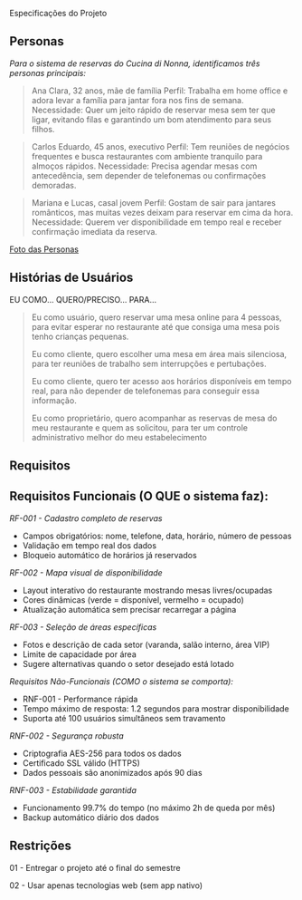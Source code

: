 Especificações do Projeto
## Personas

*Para o sistema de reservas do Cucina di Nonna, identificamos três personas principais:*

>Ana Clara, 32 anos, mãe de família
>Perfil: Trabalha em home office e adora levar a família para jantar fora nos fins de semana.
>Necessidade: Quer um jeito rápido de reservar mesa sem ter que ligar, evitando filas e garantindo um bom atendimento para seus filhos.

>Carlos Eduardo, 45 anos, executivo
>Perfil: Tem reuniões de negócios frequentes e busca restaurantes com ambiente tranquilo para almoços rápidos.
>Necessidade: Precisa agendar mesas com antecedência, sem depender de telefonemas ou confirmações demoradas.

>Mariana e Lucas, casal jovem
>Perfil: Gostam de sair para jantares românticos, mas muitas vezes deixam para reservar em cima da hora.
>Necessidade: Querem ver disponibilidade em tempo real e receber confirmação imediata da reserva.

[Foto das Personas](docs/images/PERSONAS)

## Histórias de Usuários
EU COMO...	QUERO/PRECISO...	PARA...

>Eu como usuário, quero reservar uma mesa online para 4 pessoas, para evitar esperar no restaurante até que consiga uma mesa pois tenho crianças pequenas.
>
>Eu como cliente, quero escolher uma mesa em área mais silenciosa, para ter reuniões de trabalho sem interrupções e pertubações.
>
>Eu como cliente, quero ter acesso aos horários disponíveis em tempo real, para não depender de telefonemas para conseguir essa informação.
>
>Eu como proprietário, quero acompanhar as reservas de mesa do meu restaurante e quem as solicitou, para ter um controle administrativo melhor do meu estabelecimento

## Requisitos

## Requisitos Funcionais (O QUE o sistema faz):

_RF-001 - Cadastro completo de reservas_

- Campos obrigatórios: nome, telefone, data, horário, número de pessoas
- Validação em tempo real dos dados
- Bloqueio automático de horários já reservados

_RF-002 - Mapa visual de disponibilidade_

- Layout interativo do restaurante mostrando mesas livres/ocupadas
- Cores dinâmicas (verde = disponível, vermelho = ocupado)
- Atualização automática sem precisar recarregar a página

_RF-003 - Seleção de áreas específicas_

- Fotos e descrição de cada setor (varanda, salão interno, área VIP)
- Limite de capacidade por área
- Sugere alternativas quando o setor desejado está lotado

_Requisitos Não-Funcionais (COMO o sistema se comporta):_

- RNF-001 - Performance rápida
- Tempo máximo de resposta: 1.2 segundos para mostrar disponibilidade
- Suporta até 100 usuários simultâneos sem travamento

_RNF-002 - Segurança robusta_

- Criptografia AES-256 para todos os dados
- Certificado SSL válido (HTTPS)
- Dados pessoais são anonimizados após 90 dias

_RNF-003 - Estabilidade garantida_

- Funcionamento 99.7% do tempo (no máximo 2h de queda por mês)
- Backup automático diário dos dados

## Restrições

01 - Entregar o projeto até o final do semestre

02 - Usar apenas tecnologias web (sem app nativo)
